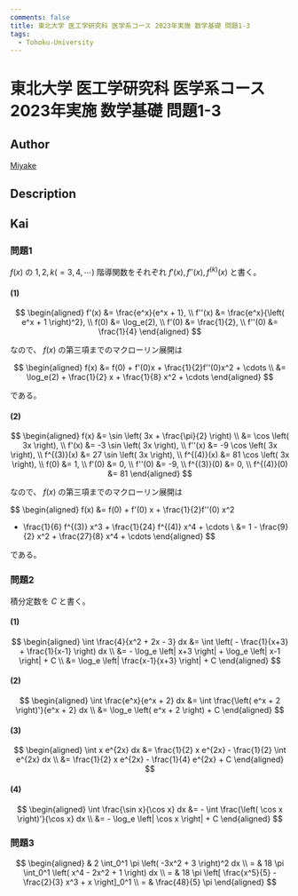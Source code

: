 ```yaml
---
comments: false
title: 東北大学 医工学研究科 医学系コース 2023年実施 数学基礎 問題1-3
tags:
  - Tohoku-University
---
```

# 東北大学 医工学研究科 医学系コース 2023年実施 数学基礎 問題1-3

## **Author**
[Miyake](https://miyake.github.io/exams/index.html)

## **Description**

## **Kai**
### 問題1
$f(x)$ の $1, 2, k (=3,4,\cdots)$ 階導関数をそれぞれ
$f'(x), f''(x), f^{(k)}(x)$ と書く。

#### (1)

$$
\begin{aligned}
f'(x) &= \frac{e^x}{e^x + 1},
\\
f''(x) &= \frac{e^x}{\left( e^x + 1 \right)^2},
\\
f(0) &= \log_e(2),
\\
f'(0) &= \frac{1}{2},
\\
f''(0) &= \frac{1}{4}
\end{aligned}
$$

なので、 $f(x)$ の第三項までのマクローリン展開は

$$
\begin{aligned}
f(x)
&= f(0) + f'(0)x + \frac{1}{2}f''(0)x^2 + \cdots
\\
&= \log_e(2) + \frac{1}{2} x + \frac{1}{8} x^2 + \cdots
\end{aligned}
$$

である。

#### (2)

$$
\begin{aligned}
f(x) &= \sin \left( 3x + \frac{\pi}{2} \right)
\\
&= \cos \left( 3x \right),
\\
f'(x) &= -3 \sin \left( 3x \right),
\\
f''(x) &= -9 \cos \left( 3x \right),
\\
f^{(3)}(x) &= 27 \sin \left( 3x \right),
\\
f^{(4)}(x) &= 81 \cos \left( 3x \right),
\\
f(0) &= 1,
\\
f'(0) &= 0,
\\
f''(0) &= -9,
\\
f^{(3)}(0) &= 0,
\\
f^{(4)}(0) &= 81
\end{aligned}
$$

なので、 $f(x)$ の第三項までのマクローリン展開は

$$
\begin{aligned}
f(x)
&= f(0) + f'(0) x + \frac{1}{2}f''(0) x^2
+ \frac{1}{6} f^{(3)} x^3 + \frac{1}{24} f^{(4)} x^4 + \cdots
\\
&= 1 - \frac{9}{2} x^2 + \frac{27}{8} x^4 + \cdots
\end{aligned}
$$

である。

### 問題2
積分定数を $C$ と書く。

#### (1)

$$
\begin{aligned}
\int \frac{4}{x^2 + 2x - 3} dx
&= \int \left( - \frac{1}{x+3} + \frac{1}{x-1} \right) dx
\\
&= - \log_e \left| x+3 \right| + \log_e \left| x-1 \right| + C
\\
&= \log_e \left| \frac{x-1}{x+3} \right| + C
\end{aligned}
$$

#### (2)

$$
\begin{aligned}
\int \frac{e^x}{e^x + 2} dx
&= \int \frac{\left( e^x + 2 \right)'}{e^x + 2} dx
\\
&= \log_e \left( e^x + 2 \right) + C
\end{aligned}
$$

#### (3)

$$
\begin{aligned}
\int x e^{2x} dx
&= \frac{1}{2} x e^{2x} - \frac{1}{2} \int e^{2x} dx
\\
&= \frac{1}{2} x e^{2x} - \frac{1}{4} e^{2x} + C
\end{aligned}
$$

#### (4)

$$
\begin{aligned}
\int \frac{\sin x}{\cos x} dx
&= - \int \frac{\left( \cos x \right)'}{\cos x} dx
\\
&= - \log_e \left| \cos x \right| + C
\end{aligned}
$$

### 問題3

$$
\begin{aligned}
& 2 \int_0^1 \pi \left( -3x^2 + 3 \right)^2 dx
\\
= & 18 \pi \int_0^1 \left( x^4 - 2x^2 + 1 \right) dx
\\
= & 18 \pi \left[ \frac{x^5}{5} - \frac{2}{3} x^3 + x \right]_0^1
\\
= & \frac{48}{5} \pi
\end{aligned}
$$